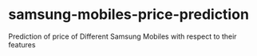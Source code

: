 # samsung-mobiles-price-prediction
Prediction of price of Different Samsung Mobiles with respect to their features 
